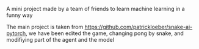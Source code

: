 A mini project made by a team of friends to learn machine learning in a funny way

The main project is taken from https://github.com/patrickloeber/snake-ai-pytorch, we have been edited the game, changing pong by snake, and modifiying part of the agent and the model

